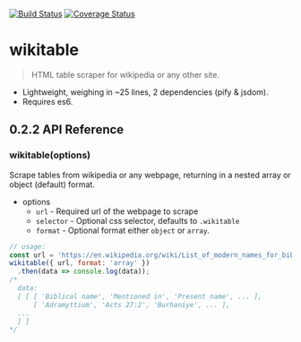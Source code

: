 [![Build Status](https://travis-ci.org/bencooling/wikitable.svg?branch=master)](https://travis-ci.org/bencooling/wikitable)
[![Coverage Status](https://coveralls.io/repos/github/bencooling/wikitable/badge.svg?branch=master)](https://coveralls.io/github/bencooling/wikitable?branch=master)

# wikitable

> HTML table scraper for wikipedia or any other site.  

- Lightweight, weighing in ~25 lines, 2 dependencies (pify & jsdom).  
- Requires es6.  


## 0.2.2 API Reference

### wikitable(options)

Scrape tables from wikipedia or any webpage, returning in a nested array or object (default) format.  

- options
  - `url` - Required url of the webpage to scrape
  - `selector` - Optional css selector, defaults to `.wikitable`
  - `format` - Optional format either `object` or `array`.

```javascript
// usage:
const url = 'https://en.wikipedia.org/wiki/List_of_modern_names_for_biblical_place_names';
wikitable({ url, format: 'array' })
  .then(data => console.log(data));
/*
  data:
  [ [ [ 'Biblical name', 'Mentioned in', 'Present name', ... ],
      [ 'Adramyttium', 'Acts 27:2', 'Burhaniye', ... ],
  ...
  ] ]
*/
```

